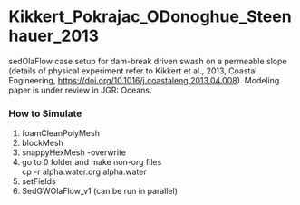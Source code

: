 # Kikkert_Pokrajac_ODonoghue_Steenhauer_2013
sedOlaFlow case setup for dam-break driven swash on a permeable slope (details of physical experiment refer to Kikkert et al., 2013, Coastal Engineering, https://doi.org/10.1016/j.coastaleng.2013.04.008). 
Modeling paper is under review in JGR: Oceans.

### How to Simulate ###
1. foamCleanPolyMesh  
2. blockMesh  
3. snappyHexMesh -overwrite  
4. go to 0 folder and make non-org files  
 cp -r alpha.water.org alpha.water    
5. setFields  
6. SedGWOlaFlow_v1 (can be run in parallel)
